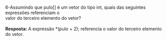 6-Assumindo que pulo[] é um vetor do tipo int, quais das seguintes expressões referenciam o<br/>
valor do terceiro elemento do vetor?<br/><br/>
**Resposta:**
A expressão *(pulo + 2); referencia o valor do terceiro elemento do vetor.